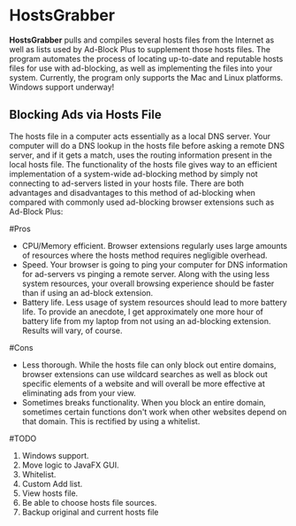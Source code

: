 HostsGrabber
============
**HostsGrabber** pulls and compiles several hosts files from the Internet as well as lists used by Ad-Block Plus to
supplement those hosts files. The program automates the process of locating up-to-date and reputable hosts files for
use with ad-blocking, as well as implementing the files into your system.
Currently, the program only supports the Mac and Linux platforms. Windows support underway!

Blocking Ads via Hosts File
---------------------------
The hosts file in a computer acts essentially as a local DNS server. Your computer will do a DNS lookup in the hosts
file before asking a remote DNS server, and if it gets a match, uses the routing information present in the local
hosts file. The functionality of the hosts file gives way to an efficient implementation of a system-wide ad-blocking
method by simply not connecting to ad-servers listed in your hosts file. There are both advantages and disadvantages to
this method of ad-blocking when compared with commonly used ad-blocking browser extensions such as Ad-Block Plus:

#Pros

+ CPU/Memory efficient. Browser extensions regularly uses large amounts of resources where the hosts method requires negligible overhead.
+ Speed. Your browser is going to ping your computer for DNS information for ad-servers vs pinging a remote server. Along with the using less system resources, your overall browsing experience should be faster than if using an ad-block extension.
+ Battery life. Less usage of system resources should lead to more battery life. To provide an anecdote, I get approximately one more hour of battery life from my laptop from not using an ad-blocking extension. Results will vary, of course.

#Cons

- Less thorough. While the hosts file can only block out entire domains, browser extensions can use wildcard searches as well as block out specific elements of a website and will overall be more effective at eliminating ads from your view.
- Sometimes breaks functionality. When you block an entire domain, sometimes certain functions don't work when other websites depend on that domain. This is rectified by using a whitelist.

#TODO

1. Windows support.
2. Move logic to JavaFX GUI.
3. Whitelist.
4. Custom Add list.
5. View hosts file.
6. Be able to choose hosts file sources.
7. Backup original and current hosts file
